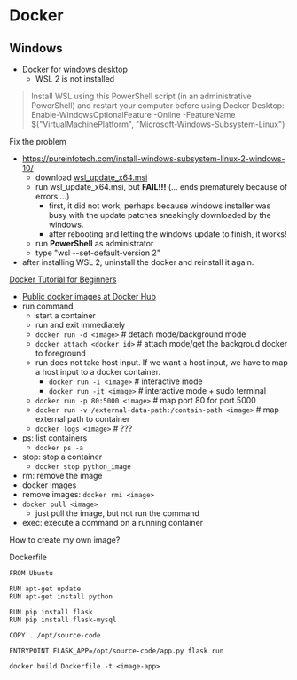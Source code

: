 # Docker


## Windows

  * Docker for windows desktop
    * WSL 2 is not installed
> Install WSL using this PowerShell script (in an administrative PowerShell) and restart your computer before using Docker Desktop: Enable-WindowsOptionalFeature -Online -FeatureName $("VirtualMachinePlatform", "Microsoft-Windows-Subsystem-Linux")

Fix the problem
  * https://pureinfotech.com/install-windows-subsystem-linux-2-windows-10/
    * download [wsl_update_x64.msi](https://wslstorestorage.blob.core.windows.net/wslblob/wsl_update_x64.msi)
    * run wsl_update_x64.msi, but **FAIL!!!** (... ends prematurely because of errors ...)
      * first, it did not work, perhaps because windows installer was busy with the update patches sneakingly downloaded by the windows.
      * after rebooting and letting the windows update to finish, it works!
    * run **PowerShell** as administrator
    * type "wsl --set-default-version 2"
  * after installing WSL 2, uninstall the docker and reinstall it again.

[Docker Tutorial for Beginners](https://www.youtube.com/watch?v=fqMOX6JJhGo)
  * [Public docker images at Docker Hub](https://hub.docker.com/)
  * run command
    * start a container
    * run and exit immediately
    * `docker run -d <image>` # detach mode/background mode
    * `docker attach <docker id>` # attach mode/get the backgroud docker to foreground
    * run does not take host input. If we want a host input, we have to map a host input to a docker container.
      * `docker run -i <image>` # interactive mode
      * `docker run -it <image>` # interactive mode + sudo terminal
    * `docker run -p 80:5000 <image>` # map port 80 for port 5000   
    * `docker run -v /external-data-path:/contain-path <image>` # map external path to container 
    * `docker logs <image>` # ???
  * ps: list containers
    * `docker ps -a`
  * stop: stop a container
    * `docker stop python_image`
  * rm: remove the image
  * docker images
  * remove images: `docker rmi <image>`
  * `docker pull <image>`
    * just pull the image, but not run the command
  * exec: execute a command on a running container


How to create my own image?

Dockerfile
```
FROM Ubuntu

RUN apt-get update
RUN apt-get install python

RUN pip install flask
RUN pip install flask-mysql

COPY . /opt/source-code

ENTRYPOINT FLASK_APP=/opt/source-code/app.py flask run
```

```docker build Dockerfile -t <image-app>```
